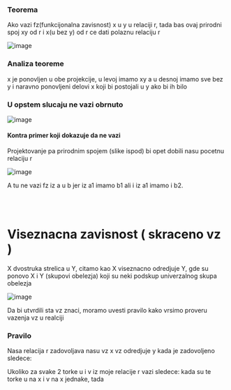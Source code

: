 ### Teorema

Ako vazi fz(funkcijonalna zavisnost) x u y u relaciji r, tada bas ovaj prirodni spoj xy od r i  x(u bez y) od r ce dati polaznu relaciju r

![image](https://user-images.githubusercontent.com/45834270/97109370-2cc5c080-16d3-11eb-82e2-f818c7a264c3.png)

### Analiza teoreme

x je ponovljen u obe projekcije, u levoj imamo xy a u desnoj imamo sve bez y i naravno ponovljeni delovi x koji bi postojali u y ako bi ih bilo

### U opstem slucaju ne vazi obrnuto

![image](https://user-images.githubusercontent.com/45834270/97109690-e7a28e00-16d4-11eb-9783-f44d0070b46e.png)

#### Kontra primer koji dokazuje da ne vazi

Projektovanje pa prirodnim spojem (slike ispod) bi opet dobili nasu pocetnu relaciju r

![image](https://user-images.githubusercontent.com/45834270/97109780-7a432d00-16d5-11eb-8770-7e5634d67680.png)

A tu ne vazi fz iz a u b jer iz a1 imamo b1 ali i iz a1 imamo i b2.

</br></br>

# Viseznacna zavisnost ( skraceno vz ) 

X dvostruka strelica u Y, citamo kao X viseznacno odredjuje Y, gde su ponovo X i Y (skupovi obelezja) koji su neki podskup univerzalnog skupa obelezja

![image](https://user-images.githubusercontent.com/45834270/97110286-b1ffa400-16d8-11eb-9b8c-1c9616af72e4.png)

Da bi utvrdili sta vz znaci, moramo uvesti pravilo kako vrsimo proveru vazenja vz u realciji

### Pravilo

Nasa relacija r zadovoljava nasu vz x vz odredjuje y kada je zadovoljeno sledece:

Ukoliko za svake 2 torke u i v iz moje relacije r vazi sledece: kada su te torke u na x i v na x jednake, tada

